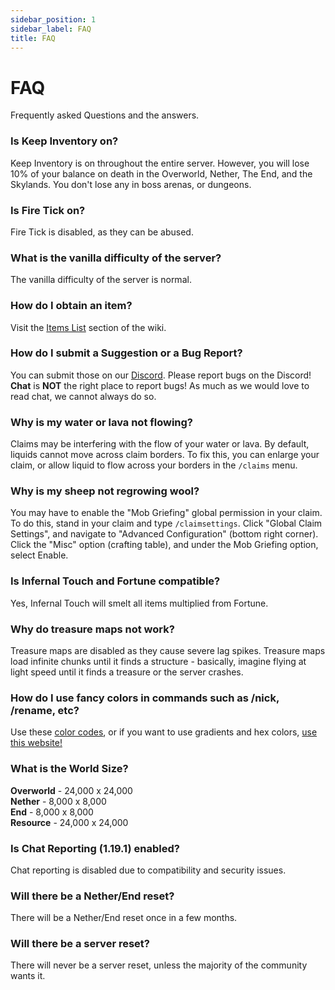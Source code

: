 ```yaml
---
sidebar_position: 1
sidebar_label: FAQ
title: FAQ
---
```


# FAQ
Frequently asked Questions and the answers.

### Is Keep Inventory on?
Keep Inventory is on throughout the entire server. However, you will lose 10% of your balance on death in the Overworld, Nether, The End, and the Skylands. You don't lose any in boss arenas, or dungeons.

### Is Fire Tick on?
Fire Tick is disabled, as they can be abused.

### What is the vanilla difficulty of the server?
The vanilla difficulty of the server is normal.

### How do I obtain an item?
Visit the [Items List](custom-items/items-list.md) section of the wiki.

### How do I submit a Suggestion or a Bug Report?
You can submit those on our [Discord](https://discord.hexarchon.net/). Please report bugs on the Discord! **Chat** is **NOT** the right place to report bugs! As much as we would love to read chat, we cannot always do so. <br />

### Why is my water or lava not flowing?
Claims may be interfering with the flow of your water or lava. By default, liquids cannot move across claim borders. To fix this, you can enlarge your claim, or allow liquid to flow across your borders in the `/claims` menu.

### Why is my sheep not regrowing wool?
You may have to enable the "Mob Griefing" global permission in your claim. To do this, stand in your claim and type `/claimsettings`. Click "Global Claim Settings", and navigate to "Advanced Configuration" (bottom right corner). Click the "Misc" option (crafting table), and under the Mob Griefing option, select Enable.

### Is Infernal Touch and Fortune compatible?
Yes, Infernal Touch will smelt all items multiplied from Fortune.

### Why do treasure maps not work?
Treasure maps are disabled as they cause severe lag spikes. Treasure maps load infinite chunks until it finds a structure - basically, imagine flying at light speed until it finds a treasure or the server crashes.

### How do I use fancy colors in commands such as /nick, /rename, etc?
Use these [color codes](https://i.redd.it/yldfhnb4xp411.png), or if you want to use gradients and hex colors, [use this website!](https://www.simplymc.art/Gradients)

### What is the World Size?
**Overworld** - 24,000 x 24,000 <br />
**Nether** - 8,000 x 8,000 <br />
**End** - 8,000 x 8,000 <br />
**Resource** - 24,000 x 24,000 <br />

### Is Chat Reporting (1.19.1) enabled?
Chat reporting is disabled due to compatibility and security issues.

### Will there be a Nether/End reset?
There will be a Nether/End reset once in a few months.

### Will there be a server reset?
There will never be a server reset, unless the majority of the community wants it.